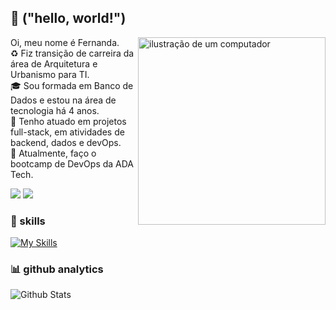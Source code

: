 ## 💜 ("hello, world!")


<img src="https://raw.githubusercontent.com/MicaelliMedeiros/micaellimedeiros/master/image/computer-illustration.png" alt="ilustração de um computador" min-width="200px" max-width="200px" width="300px" align="right">

Oi, meu nome é Fernanda.   
♻️ Fiz transição de carreira da área de Arquitetura e Urbanismo para TI.  
🎓 Sou formada em Banco de Dados e estou na área de tecnologia há 4 anos.  
💼 Tenho atuado em projetos full-stack, em atividades de backend, dados e devOps.  
🌱 Atualmente, faço o bootcamp de DevOps da ADA Tech.

<a href = "mailto:oliveira-mf@outlook.com"><img src="https://img.shields.io/badge/Microsoft_Outlook-0078D4?style=for-the-badge&logo=microsoft-outlook&logoColor=white" target="_blank"></a>
<a href="https://www.linkedin.com/in/oliveiramf" target="_blank"><img src="https://img.shields.io/badge/-LinkedIn-%230077B5?style=for-the-badge&logo=linkedin&logoColor=white" target="_blank"></a>

### 🚀 skills
[![My Skills](https://skillicons.dev/icons?i=git,linux,nodejs,mongodb,py,grafana,aws,cassandra)](https://skillicons.dev) 

### 📊 github analytics
<img align="left" src="https://github-readme-streak-stats.herokuapp.com/?user=femoli&theme=dark&hide_border=false" alt="Github Stats"/>
